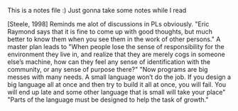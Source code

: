 This is a notes file :) Just gonna take some notes while I read 

[Steele, 1998]
Reminds me alot of discussions in PLs obviously. 
"Eric Raymond says that it is fine to come
up with good thoughts, but much better to know them when you see them in the work of
other persons." 
A master plan leads to "When people lose the sense of responsibility for the environment they
live in, and realize that they are merely cogs in someone else’s machine, how
can they feel any sense of identification with the community, or any sense of
purpose there?"
"Now programs are big messes with many needs. A small language won’t do the job.
If you design a big language all at once and then try to build it all at once, you will fail.
You will end up late and some other language that is small will take your place"
"Parts of the language must be designed to help the task of growth."

